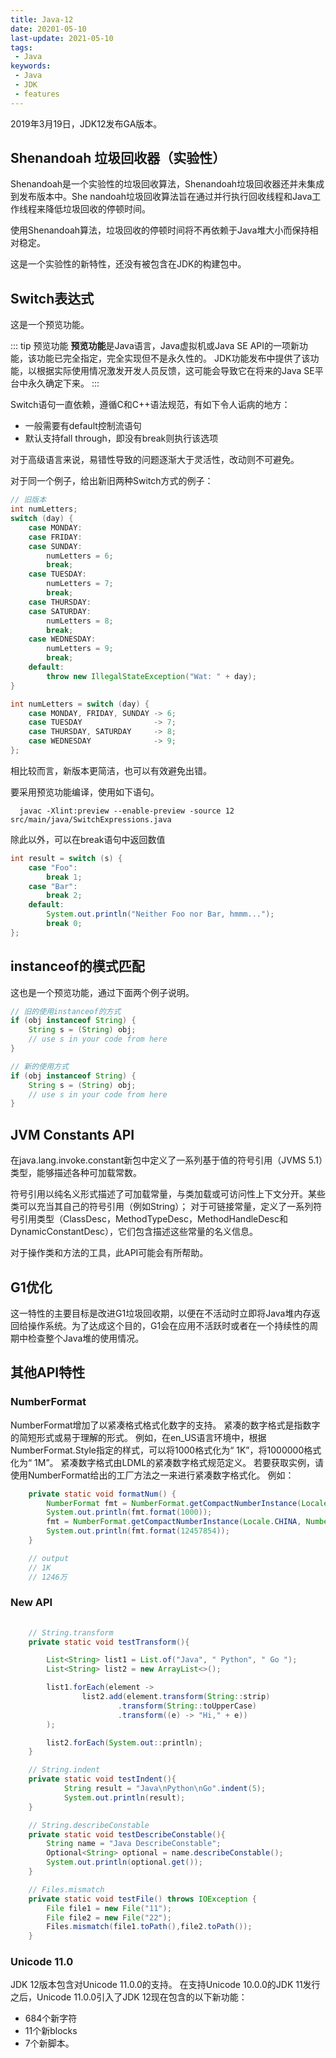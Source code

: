 ```yaml
---
title: Java-12
date: 20201-05-10
last-update: 2021-05-10
tags:
 - Java
keywords:
 - Java
 - JDK 
 - features
---
```


2019年3月19日，JDK12发布GA版本。

## Shenandoah 垃圾回收器（实验性）

Shenandoah是一个实验性的垃圾回收算法，Shenandoah垃圾回收器还并未集成到发布版本中。She 
nandoah垃圾回收算法旨在通过并行执行回收线程和Java工作线程来降低垃圾回收的停顿时间。

使用Shenandoah算法，垃圾回收的停顿时间将不再依赖于Java堆大小而保持相对稳定。

这是一个实验性的新特性，还没有被包含在JDK的构建包中。

## Switch表达式

这是一个预览功能。

::: tip 预览功能
**预览功能**是Java语言，Java虚拟机或Java SE API的一项新功能，该功能已完全指定，完全实现但不是永久性的。 JDK功能发布中提供了该功能，以根据实际使用情况激发开发人员反馈，这可能会导致它在将来的Java SE平台中永久确定下来。
:::


Switch语句一直依赖，遵循C和C++语法规范，有如下令人诟病的地方：
- 一般需要有default控制流语句
- 默认支持fall through，即没有break则执行该选项

对于高级语言来说，易错性导致的问题逐渐大于灵活性，改动则不可避免。

对于同一个例子，给出新旧两种Switch方式的例子：
```java 
// 旧版本
int numLetters;
switch (day) {
    case MONDAY:
    case FRIDAY:
    case SUNDAY:
        numLetters = 6;
        break;
    case TUESDAY:
        numLetters = 7;
        break;
    case THURSDAY:
    case SATURDAY:
        numLetters = 8;
        break;
    case WEDNESDAY:
        numLetters = 9;
        break;
    default:
        throw new IllegalStateException("Wat: " + day);
}
```

```java 
int numLetters = switch (day) {
    case MONDAY, FRIDAY, SUNDAY -> 6;
    case TUESDAY                -> 7;
    case THURSDAY, SATURDAY     -> 8;
    case WEDNESDAY              -> 9;
};
```
相比较而言，新版本更简洁，也可以有效避免出错。

要采用预览功能编译，使用如下语句。
```shell script
  javac -Xlint:preview --enable-preview -source 12 src/main/java/SwitchExpressions.java
```

除此以外，可以在break语句中返回数值
```java 
int result = switch (s) {
    case "Foo": 
        break 1;
    case "Bar":
        break 2;
    default:
        System.out.println("Neither Foo nor Bar, hmmm...");
        break 0;
};
```

## instanceof的模式匹配
这也是一个预览功能，通过下面两个例子说明。

```java 
// 旧的使用instanceof的方式
if (obj instanceof String) {
    String s = (String) obj;
    // use s in your code from here
}
```

```java 
// 新的使用方式
if (obj instanceof String) {
    String s = (String) obj;
    // use s in your code from here
}
```

## JVM Constants API

在java.lang.invoke.constant新包中定义了一系列基于值的符号引用（JVMS 5.1）类型，能够描述各种可加载常数。

符号引用以纯名义形式描述了可加载常量，与类加载或可访问性上下文分开。某些类可以充当其自己的符号引用（例如String）； 对于可链接常量，定义了一系列符号引用类型（ClassDesc，MethodTypeDesc，MethodHandleDesc和DynamicConstantDesc），它们包含描述这些常量的名义信息。

对于操作类和方法的工具，此API可能会有所帮助。


## G1优化

这一特性的主要目标是改进G1垃圾回收期，以便在不活动时立即将Java堆内存返回给操作系统。为了达成这个目的，G1会在应用不活跃时或者在一个持续性的周期中检查整个Java堆的使用情况。


## 其他API特性

### NumberFormat

NumberFormat增加了以紧凑格式格式化数字的支持。 紧凑的数字格式是指数字的简短形式或易于理解的形式。 例如，在en_US语言环境中，根据NumberFormat.Style指定的样式，可以将1000格式化为“ 1K”，将1000000格式化为“ 1M”。 紧凑数字格式由LDML的紧凑数字格式规范定义。 若要获取实例，请使用NumberFormat给出的工厂方法之一来进行紧凑数字格式化。 例如：

```java 
    private static void formatNum() {
        NumberFormat fmt = NumberFormat.getCompactNumberInstance(Locale.US, NumberFormat.Style.SHORT);
        System.out.println(fmt.format(1000));
        fmt = NumberFormat.getCompactNumberInstance(Locale.CHINA, NumberFormat.Style.LONG);
        System.out.println(fmt.format(12457854));
    }

    // output
    // 1K
    // 1246万
```
### New API

```java 
    
    // String.transform
    private static void testTransform(){

        List<String> list1 = List.of("Java", " Python", " Go ");
        List<String> list2 = new ArrayList<>();

        list1.forEach(element ->
                list2.add(element.transform(String::strip)
                        .transform(String::toUpperCase)
                        .transform((e) -> "Hi," + e))
        );

        list2.forEach(System.out::println);
    }

    // String.indent
    private static void testIndent(){
            String result = "Java\nPython\nGo".indent(5);
            System.out.println(result);
    }

    // String.describeConstable
    private static void testDescribeConstable(){
        String name = "Java DescribeConstable";
        Optional<String> optional = name.describeConstable();
        System.out.println(optional.get());
    }

    // Files.mismatch
    private static void testFile() throws IOException {
        File file1 = new File("11");
        File file2 = new File("22");
        Files.mismatch(file1.toPath(),file2.toPath());
    }


```
 
### Unicode 11.0

JDK 12版本包含对Unicode 11.0.0的支持。 在支持Unicode 10.0.0的JDK 11发行之后，Unicode 11.0.0引入了JDK 12现在包含的以下新功能：
    
- 684个新字符
- 11个新blocks
- 7个新脚本。







　






